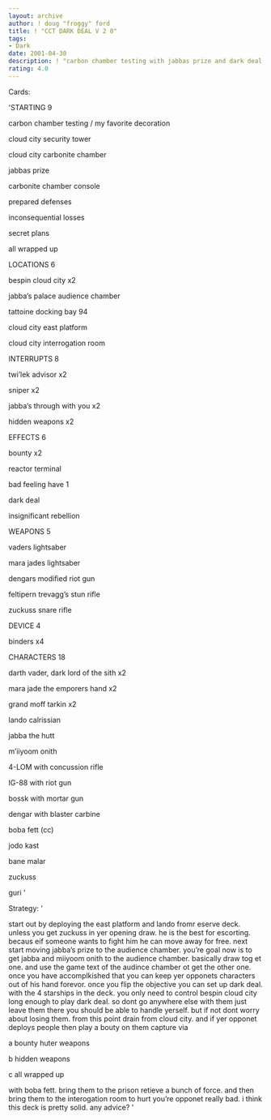 ```yaml
---
layout: archive
author: ! doug "froggy" ford
title: ! "CCT DARK DEAL V 2 0"
tags:
- Dark
date: 2001-04-30
description: ! "carbon chamber testing with jabbas prize and dark deal and bounty hunting"
rating: 4.0
---
```

Cards: 

'STARTING 9

carbon chamber testing / my favorite decoration

cloud city security tower

cloud city carbonite chamber

jabbas prize

carbonite chamber console

prepared defenses

inconsequential losses

secret plans

all wrapped up


LOCATIONS 6

bespin cloud city x2

jabba’s palace audience chamber

tattoine docking bay 94

cloud city east platform

cloud city interrogation room


INTERRUPTS 8

twi’lek advisor x2

sniper x2

jabba’s through with you x2

hidden weapons x2


EFFECTS 6

bounty x2

reactor terminal

bad feeling have 1

dark deal

insignificant rebellion


WEAPONS 5

vaders lightsaber

mara jades lightsaber

dengars modified riot gun

feltipern trevagg’s stun rifle

zuckuss snare rifle


DEVICE 4

binders x4


CHARACTERS 18

darth vader, dark lord of the sith x2

mara jade the emporers hand x2

grand moff tarkin x2

lando calrissian

jabba the hutt

m’iiyoom onith

4-LOM with concussion rifle

IG-88 with riot gun

bossk with mortar gun

dengar with blaster carbine

boba fett (cc)

jodo kast

bane malar

zuckuss

guri '

Strategy: '

start out by deploying the east platform and lando fromr eserve deck. unless you get zuckuss in yer opening draw. he is the best for escorting. becaus eif someone wants to fight him he can move away for free. next start moving jabba’s prize to the audience chamber. you’re goal now is to get jabba and miiyoom onith to the audience chamber. basically draw tog et one. and use the game text of the audince chamber ot get the other one. once you have accomplkished that you can keep yer opponets characters out of his hand forevor. once you flip the objective you can set up dark deal. with the 4 starships in the deck. you only need to control bespin cloud city long enough to play dark deal. so dont go anywhere else with them just leave them there you should be able to handle yerself. but if not dont worry about losing them. from this point drain from cloud city. and if yer opponet deploys people then play a bouty on them capture via

a bounty huter weapons

b hidden weapons

c all wrapped up

with boba fett. bring them to the prison retieve a bunch of force. and then bring them to the interogation room to hurt you’re opponet really bad. i think this deck is pretty solid. any advice? '